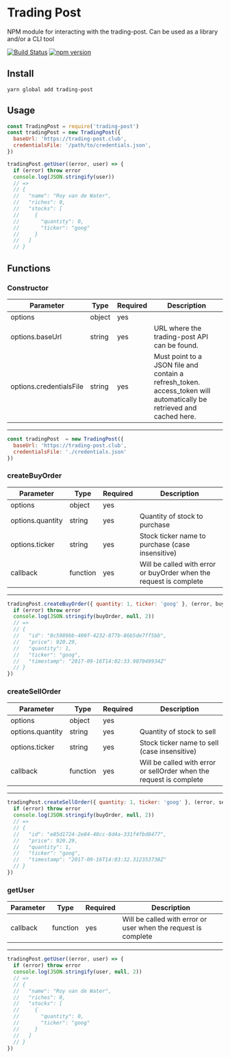 # Trading Post
NPM module for interacting with the trading-post. Can be used as a library and/or a CLI tool

[![Build Status](https://travis-ci.org/royvandewater/node-trading-post.svg?branch=master)](https://travis-ci.org/royvandewater/node-trading-post)
[![npm version](https://badge.fury.io/js/trading-post.svg)](http://badge.fury.io/js/trading-post)

## Install

```shell
yarn global add trading-post
```

## Usage

```javascript
const TradingPost = require('trading-post')
const tradingPost = new TradingPost({
  baseUrl: 'https://trading-post.club',
  credentialsFile: '/path/to/credentials.json',
})

tradingPost.getUser((error, user) => {
  if (error) throw error
  console.log(JSON.stringify(user))
  // =>
  // {
  //   "name": "Roy van de Water",
  //   "riches": 0,
  //   "stocks": [
  //     {
  //       "quantity": 0,
  //       "ticker": "goog"
  //     }
  //   ]
  // }
```

## Functions

### Constructor
| Parameter               | Type   | Required | Description                                  |
| ------------------------| -------| -------- | -------------------------------------------- |
| options                 | object | yes      |                                              |
| options.baseUrl         | string | yes      | URL where the trading-post API can be found. |
| options.credentialsFile | string | yes      | Must point to a JSON file and contain a refresh_token. access_token will automatically be retrieved and cached here. |
---------------------------------------------------------------------------------------------
```javascript
const tradingPost  = new TradingPost({
  baseUrl: 'https://trading-post.club',
  credentialsFile: './credentials.json'
})
```

### createBuyOrder
| Parameter        | Type     | Required | Description                                                        |
| ---------------- | -------- | -------- | ------------------------------------------------------------------ |
| options          | object   | yes      |                                                                    |
| options.quantity | string   | yes      | Quantity of stock to purchase                                      |
| options.ticker   | string   | yes      | Stock ticker name to purchase (case insensitive)                   |
| callback         | function | yes      | Will be called with error or buyOrder when the request is complete |
-------------------------------------------------------------------------------------------------------------
```javascript
tradingPost.createBuyOrder({ quantity: 1, ticker: 'goog' }, (error, buyOrder) => {
  if (error) throw error
  console.log(JSON.stringify(buyOrder, null, 2))
  // =>
  // {
  //   "id": "8c5989bb-400f-4232-877b-86b5de7ff5bb",
  //   "price": 920.29,
  //   "quantity": 1,
  //   "ticker": "goog",
  //   "timestamp": "2017-09-16T14:02:33.907049934Z"
  // }
})
```

### createSellOrder
| Parameter        | Type     | Required | Description                                                         |
| ---------------- | -------- | -------- | ------------------------------------------------------------------- |
| options          | object   | yes      |                                                                     |
| options.quantity | string   | yes      | Quantity of stock to sell                                           |
| options.ticker   | string   | yes      | Stock ticker name to sell (case insensitive)                        |
| callback         | function | yes      | Will be called with error or sellOrder when the request is complete |
--------------------------------------------------------------------------------------------------------------
```javascript
tradingPost.createSellOrder({ quantity: 1, ticker: 'goog' }, (error, sellOrder) => {
  if (error) throw error
  console.log(JSON.stringify(buyOrder, null, 2))
  // =>
  // {
  //   "id": "e85d1724-2e84-48cc-8d4a-331f4fbd8477",
  //   "price": 920.29,
  //   "quantity": 1,
  //   "ticker": "goog",
  //   "timestamp": "2017-09-16T14:03:32.312353738Z"
  // }
})
```

### getUser
| Parameter   | Type     | Required | Description                                                    |
| ----------- | -------- | -------- | -------------------------------------------------------------- |
| callback    | function | yes      | Will be called with error or user when the request is complete |
----------------------------------------------------------------------------------------------------
```javascript
tradingPost.getUser((error, user) => {
  if (error) throw error
  console.log(JSON.stringify(user, null, 2))
  // =>
  // {
  //   "name": "Roy van de Water",
  //   "riches": 0,
  //   "stocks": [
  //     {
  //       "quantity": 0,
  //       "ticker": "goog"
  //     }
  //   ]
  // }
})
```
